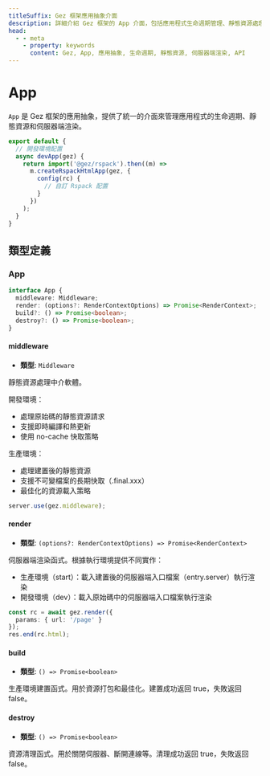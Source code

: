 ```yaml
---
titleSuffix: Gez 框架應用抽象介面
description: 詳細介紹 Gez 框架的 App 介面，包括應用程式生命週期管理、靜態資源處理和伺服器端渲染功能，幫助開發者理解和使用應用核心功能。
head:
  - - meta
    - property: keywords
      content: Gez, App, 應用抽象, 生命週期, 靜態資源, 伺服器端渲染, API
---
```


# App

`App` 是 Gez 框架的應用抽象，提供了統一的介面來管理應用程式的生命週期、靜態資源和伺服器端渲染。

```ts title="entry.node.ts"
export default {
  // 開發環境配置
  async devApp(gez) {
    return import('@gez/rspack').then((m) =>
      m.createRspackHtmlApp(gez, {
        config(rc) {
          // 自訂 Rspack 配置
        }
      })
    );
  }
}
```

## 類型定義
### App

```ts
interface App {
  middleware: Middleware;
  render: (options?: RenderContextOptions) => Promise<RenderContext>;
  build?: () => Promise<boolean>;
  destroy?: () => Promise<boolean>;
}
```

#### middleware

- **類型**: `Middleware`

靜態資源處理中介軟體。

開發環境：
- 處理原始碼的靜態資源請求
- 支援即時編譯和熱更新
- 使用 no-cache 快取策略

生產環境：
- 處理建置後的靜態資源
- 支援不可變檔案的長期快取（.final.xxx）
- 最佳化的資源載入策略

```ts
server.use(gez.middleware);
```

#### render

- **類型**: `(options?: RenderContextOptions) => Promise<RenderContext>`

伺服器端渲染函式。根據執行環境提供不同實作：
- 生產環境（start）：載入建置後的伺服器端入口檔案（entry.server）執行渲染
- 開發環境（dev）：載入原始碼中的伺服器端入口檔案執行渲染

```ts
const rc = await gez.render({
  params: { url: '/page' }
});
res.end(rc.html);
```

#### build

- **類型**: `() => Promise<boolean>`

生產環境建置函式。用於資源打包和最佳化。建置成功返回 true，失敗返回 false。

#### destroy

- **類型**: `() => Promise<boolean>`

資源清理函式。用於關閉伺服器、斷開連線等。清理成功返回 true，失敗返回 false。